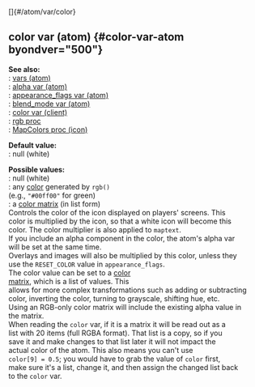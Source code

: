 []{#/atom/var/color}    
## color var (atom) {#color-var-atom byondver="500"}    
**See also:**    
:   [vars (atom)](/ref/atom/var/var.md)    
:   [alpha var (atom)](/ref/atom/var/alpha/alpha.md)    
:   [appearance_flags var (atom)](/ref/atom/var/appearance_flags/appearance_flags.md)    
:   [blend_mode var (atom)](/ref/atom/var/blend_mode/blend_mode.md)    
:   [color var (client)](/ref/client/var/color/color.md)    
:   [rgb proc](/ref/proc/rgb/rgb.md)    
:   [MapColors proc (icon)](/ref/icon/proc/MapColors/MapColors.md)    
<!-- -->    
**Default value:**    
:   null (white)    
<!-- -->    
**Possible values:**    
:   null (white)    
:   any [color](/ref/%7B%7Bappendix%7D%7D/html-colors/html-colors.md) generated by `rgb()`    
    (e.g., `"#00ff00"` for green)    
:   a [color matrix](/ref/%7Bnotes%7D/color-matrix/color-matrix.md) (in list form)    
Controls the color of the icon displayed on players\' screens. This    
color is multiplied by the icon, so that a white icon will become this    
color. The color multiplier is also applied to `maptext`.    
If you include an alpha component in the color, the atom\'s alpha var    
will be set at the same time.    
Overlays and images will also be multiplied by this color, unless they    
use the `RESET_COLOR` value in `appearance_flags`.    
The color value can be set to a [color    
matrix](/ref/%7Bnotes%7D/color-matrix/color-matrix.md), which is a list of values. This    
allows for more complex transformations such as adding or subtracting    
color, inverting the color, turning to grayscale, shifting hue, etc.    
Using an RGB-only color matrix will include the existing alpha value in    
the matrix.    
When reading the `color` var, if it is a matrix it will be read out as a    
list with 20 items (full RGBA format). That list is a copy, so if you    
save it and make changes to that list later it will not impact the    
actual color of the atom. This also means you can\'t use    
`color[9] = 0.5`; you would have to grab the value of `color` first,    
make sure it\'s a list, change it, and then assign the changed list back    
to the `color` var.  